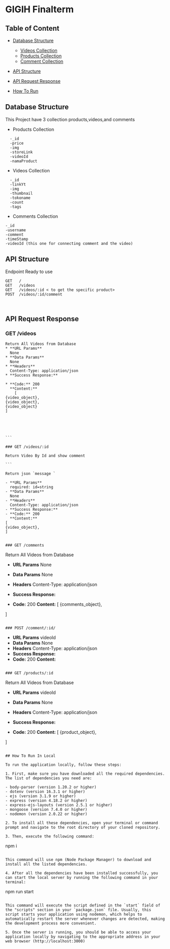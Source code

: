 # GIGIH Finalterm

## Table of Content

- [Database Structure](#database-structure)

  - [Videos Collection](#videos-collection)
  - [Products Collection](#products)
  - [Comment Collection](#comment-collection)

- [API Structure](#api-structure)
- [API Request Response](#api-request-response)
- [How To Run](#how-to-run-in-local)

## Database Structure

This Project have 3 collection products,videos,and comments

- Products Collection

```
  -_id
  -price
  -img
  -storeLink
  -videoId
  -namaProduct
```

- Videos Collection

```
  -_id
  -linkYt
  -img
  -thumbnail
  -tokoname
  -count
  -tags
```

- Comments Collection

```
-_id
-username
-comment
-timeStamp
-videoId (this one for connecting comment and the video)
```

## API Structure

Endpoint Ready to use

```
GET   /
GET   /videos
GET   /videos/:id < to get the specific product>
POST  /videos/:id/comment



```

## API Request Response

### GET /videos

````
Return All Videos from Database
* **URL Params**
  None
* **Data Params**
  None
* **Headers**
  Content-Type: application/json
* **Success Response:**

* **Code:** 200
  **Content:**
    [
{video_object},
{video_object},
{video_object}
]





```

### GET /videos/:id

Return Video By Id and show comment

```

Return json `message `

- **URL Params**
  required: id=string
- **Data Params**
  None
- **Headers**
  Content-Type: application/json
- **Success Response:**
- **Code:** 200
  **Content:**
[
{video_object},
]


### GET /comments

````

Return All Videos from Database

- **URL Params**
  None
- **Data Params**
  None
- **Headers**
  Content-Type: application/json
- **Success Response:**

- **Code:** 200
  **Content:**
  [
  {comments_object},

]

```

### POST /comment/:id/

```

- **URL Params**
  videoId
- **Data Params**
  None
- **Headers**
  Content-Type: application/json
- **Success Response:**
- **Code:** 200
  **Content:**

```

### GET /products/:id

```

Return All Videos from Database

- **URL Params**
  videoId
- **Data Params**
  None
- **Headers**
  Content-Type: application/json
- **Success Response:**

- **Code:** 200
  **Content:**
  [
  {product_object},

]

```

## How To Run In Local

To run the application locally, follow these steps:

1. First, make sure you have downloaded all the required dependencies. The list of dependencies you need are:

- body-parser (version 1.20.2 or higher)
- dotenv (version 16.3.1 or higher)
- ejs (version 3.1.9 or higher)
- express (version 4.18.2 or higher)
- express-ejs-layouts (version 2.5.1 or higher)
- mongoose (version 7.4.0 or higher)
- nodemon (version 2.0.22 or higher)

2. To install all these dependencies, open your terminal or command prompt and navigate to the root directory of your cloned repository.

3. Then, execute the following command:

```

npm i

```

This command will use npm (Node Package Manager) to download and install all the listed dependencies.

4. After all the dependencies have been installed successfully, you can start the local server by running the following command in your terminal:

```

npm run start

```

This command will execute the script defined in the `start` field of the "scripts" section in your `package.json` file. Usually, this script starts your application using nodemon, which helps to automatically restart the server whenever changes are detected, making the development process more convenient.

5. Once the server is running, you should be able to access your application locally by navigating to the appropriate address in your web browser (http://localhost:3000)

```
